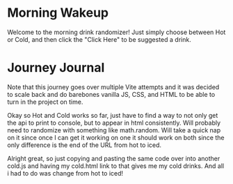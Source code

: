 # Morning Wakeup

Welcome to the morning drink randomizer!
Just simply choose between Hot or Cold, and then click the "Click Here" to be suggested a drink. 




# Journey Journal

Note that this journey goes over multiple Vite attempts and it was decided to scale back and do barebones vanilla JS, CSS, and HTML to be able to turn in the project on time. 

Okay so Hot and Cold works so far, just have to find a way to not only get the api to print to console, but to appear in html consistently. Will probably need to randomize with something like math.random. Will take a quick nap on it since once I can get it working on one it should work on both since the only difference is the end of the URL from hot to iced. 

Alright great, so just copying and pasting the same code over into another cold.js and having my cold.html link to that gives me my cold drinks. And all i had to do was change from hot to iced!